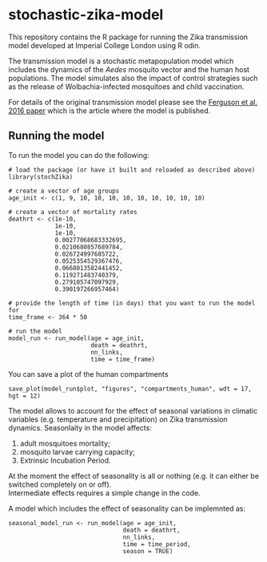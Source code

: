 # stochastic-zika-model
This repository contains the R package for running the Zika transmission model developed at Imperial College London using R odin.

The transmission model is a stochastic metapopulation model which includes the dynamics of the _Aedes_ mosquito vector and the human host populations. The model simulates also the impact of control strategies such as the release of Wolbachia-infected mosquitoes and child vaccination.

For details of the original transmission model please see the [Ferguson et al. 2016 paper](https://science.sciencemag.org/content/353/6297/353) 
which is the article where the model is published.

## Running the model
To run the model you can do the following:

```
# load the package (or have it built and reloaded as described above)
library(stochZika)

# create a vector of age groups 
age_init <- c(1, 9, 10, 10, 10, 10, 10, 10, 10, 10, 10)
  
# create a vector of mortality rates 
deathrt <- c(1e-10, 
             1e-10, 
             1e-10, 
             0.00277068683332695, 
             0.0210680857689784,
             0.026724997685722,
             0.0525354529367476,
             0.0668013582441452,
             0.119271483740379,
             0.279105747097929,
             0.390197266957464)
             
# provide the length of time (in days) that you want to run the model for
time_frame <- 364 * 50
  
# run the model
model_run <- run_model(age = age_init,
                       death = deathrt,
                       nn_links,
                       time = time_frame)

```
  
You can save a plot of the human compartments

```
save_plot(model_run$plot, "figures", "compartments_human", wdt = 17, hgt = 12)

```

The model allows to account for the effect of seasonal variations in climatic 
variables (e.g. temperature and precipitation) on Zika transmission dynamics. 
Seasonlaity in the model affects: 

1. adult mosquitoes mortality;
2. mosquito larvae carrying capacity;
3. Extrinsic Incubation Period.

At the moment the effect of seasonality is all or nothing (e.g. it can either be switched completely on or off).  
Intermediate effects requires a simple change in the code.

A model which includes the effect of seasonality can be implemnted as:

```
seasonal_model_run <- run_model(age = age_init,
                                death = deathrt,
                                nn_links,
                                time = time_period,
                                season = TRUE)

```
